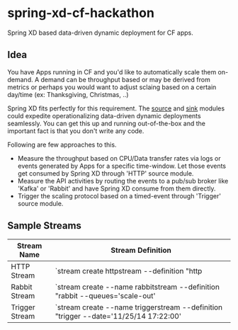 spring-xd-cf-hackathon
======================

Spring XD based data-driven dynamic deployment for CF apps.

Idea
----
You have Apps running in CF and you'd like to automatically scale them on-demand. A demand can be throughput based or may be derived from metrics or perhaps you would want to adjust sclaing based on a certain day/time (ex: Thanksgiving, Christmas, ..)

Spring XD fits perfectly for this requirement. The [source](https://github.com/spring-projects/spring-xd/wiki/Sources) and [sink](https://github.com/spring-projects/spring-xd/wiki/Sinks) modules could expedite operationalizing data-driven dynamic deployments seamlessly. You can get this up and running out-of-the-box and the important fact is that you don't write any code.

Following are few approaches to this.

* Measure the throughput based on CPU/Data transfer rates via logs or events generated by Apps for a specific time-window. Let those events get consumed by Spring XD through 'HTTP' source module.
* Measure the API activities by routing the events to a pub/sub broker like 'Kafka' or 'Rabbit' and have Spring XD consume from them directly.
* Trigger the scaling protocol based on a timed-event through 'Trigger' source module.

Sample Streams
--------------

|Stream Name | Stream Definition
|--------------|--------
HTTP Stream | `stream create httpstream --definition "http | transform --script=postRequest.groovy | log" --deploy`
Rabbit Stream | `stream create --name rabbitstream --definition "rabbit --queues='scale-out' | transform --script=postRequest.groovy | counter" --deploy`
Trigger Stream | `stream create --name triggerstream --definition "trigger --date='11/25/14 17:22:00' | transform --script=postRequest.groovy | counter" --deploy1`